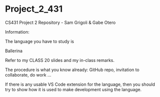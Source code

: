 # Project_2_431
CS431 Project 2 Repository - Sam Grigoli &amp; Gabe Otero

Information:

The language you have to study is

Ballerina

Refer to my CLASS 20 slides and my in-class remarks.

The procedure is what you know already:
GitHub repo,  invitation to collaborate,  do work ...

If there is any usable VS Code extension for the language, then you
should try to show how it is used to make development using the
language.
